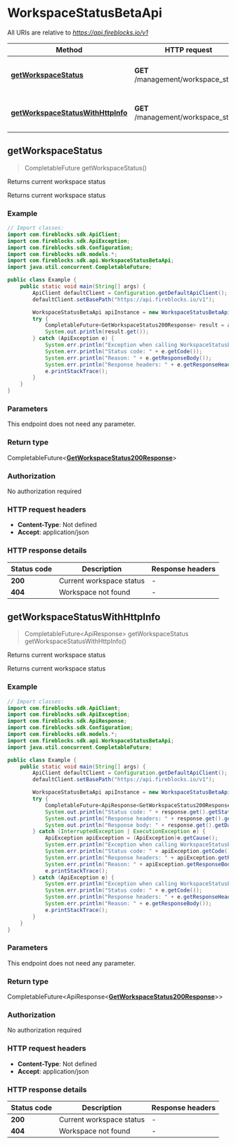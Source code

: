# WorkspaceStatusBetaApi

All URIs are relative to *https://api.fireblocks.io/v1*

| Method | HTTP request | Description |
|------------- | ------------- | -------------|
| [**getWorkspaceStatus**](WorkspaceStatusBetaApi.md#getWorkspaceStatus) | **GET** /management/workspace_status | Returns current workspace status |
| [**getWorkspaceStatusWithHttpInfo**](WorkspaceStatusBetaApi.md#getWorkspaceStatusWithHttpInfo) | **GET** /management/workspace_status | Returns current workspace status |



## getWorkspaceStatus

> CompletableFuture<GetWorkspaceStatus200Response> getWorkspaceStatus()

Returns current workspace status

Returns current workspace status

### Example

```java
// Import classes:
import com.fireblocks.sdk.ApiClient;
import com.fireblocks.sdk.ApiException;
import com.fireblocks.sdk.Configuration;
import com.fireblocks.sdk.models.*;
import com.fireblocks.sdk.api.WorkspaceStatusBetaApi;
import java.util.concurrent.CompletableFuture;

public class Example {
    public static void main(String[] args) {
        ApiClient defaultClient = Configuration.getDefaultApiClient();
        defaultClient.setBasePath("https://api.fireblocks.io/v1");

        WorkspaceStatusBetaApi apiInstance = new WorkspaceStatusBetaApi(defaultClient);
        try {
            CompletableFuture<GetWorkspaceStatus200Response> result = apiInstance.getWorkspaceStatus();
            System.out.println(result.get());
        } catch (ApiException e) {
            System.err.println("Exception when calling WorkspaceStatusBetaApi#getWorkspaceStatus");
            System.err.println("Status code: " + e.getCode());
            System.err.println("Reason: " + e.getResponseBody());
            System.err.println("Response headers: " + e.getResponseHeaders());
            e.printStackTrace();
        }
    }
}
```

### Parameters

This endpoint does not need any parameter.

### Return type

CompletableFuture<[**GetWorkspaceStatus200Response**](GetWorkspaceStatus200Response.md)>


### Authorization

No authorization required

### HTTP request headers

- **Content-Type**: Not defined
- **Accept**: application/json

### HTTP response details
| Status code | Description | Response headers |
|-------------|-------------|------------------|
| **200** | Current workspace status |  -  |
| **404** | Workspace not found |  -  |

## getWorkspaceStatusWithHttpInfo

> CompletableFuture<ApiResponse<GetWorkspaceStatus200Response>> getWorkspaceStatus getWorkspaceStatusWithHttpInfo()

Returns current workspace status

Returns current workspace status

### Example

```java
// Import classes:
import com.fireblocks.sdk.ApiClient;
import com.fireblocks.sdk.ApiException;
import com.fireblocks.sdk.ApiResponse;
import com.fireblocks.sdk.Configuration;
import com.fireblocks.sdk.models.*;
import com.fireblocks.sdk.api.WorkspaceStatusBetaApi;
import java.util.concurrent.CompletableFuture;

public class Example {
    public static void main(String[] args) {
        ApiClient defaultClient = Configuration.getDefaultApiClient();
        defaultClient.setBasePath("https://api.fireblocks.io/v1");

        WorkspaceStatusBetaApi apiInstance = new WorkspaceStatusBetaApi(defaultClient);
        try {
            CompletableFuture<ApiResponse<GetWorkspaceStatus200Response>> response = apiInstance.getWorkspaceStatusWithHttpInfo();
            System.out.println("Status code: " + response.get().getStatusCode());
            System.out.println("Response headers: " + response.get().getHeaders());
            System.out.println("Response body: " + response.get().getData());
        } catch (InterruptedException | ExecutionException e) {
            ApiException apiException = (ApiException)e.getCause();
            System.err.println("Exception when calling WorkspaceStatusBetaApi#getWorkspaceStatus");
            System.err.println("Status code: " + apiException.getCode());
            System.err.println("Response headers: " + apiException.getResponseHeaders());
            System.err.println("Reason: " + apiException.getResponseBody());
            e.printStackTrace();
        } catch (ApiException e) {
            System.err.println("Exception when calling WorkspaceStatusBetaApi#getWorkspaceStatus");
            System.err.println("Status code: " + e.getCode());
            System.err.println("Response headers: " + e.getResponseHeaders());
            System.err.println("Reason: " + e.getResponseBody());
            e.printStackTrace();
        }
    }
}
```

### Parameters

This endpoint does not need any parameter.

### Return type

CompletableFuture<ApiResponse<[**GetWorkspaceStatus200Response**](GetWorkspaceStatus200Response.md)>>


### Authorization

No authorization required

### HTTP request headers

- **Content-Type**: Not defined
- **Accept**: application/json

### HTTP response details
| Status code | Description | Response headers |
|-------------|-------------|------------------|
| **200** | Current workspace status |  -  |
| **404** | Workspace not found |  -  |

